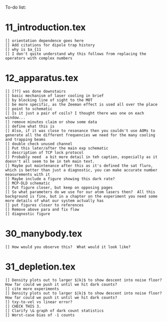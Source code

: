 To-do list:
# 11_introduction.tex
	[] orientation dependence goes here
	[] Add citations for dipole trap history
	[] why is $a_{11
	[] I don't quite understand why this follows from replacing the operators with complex numbers
# 12_apparatus.tex
	[] [??] was done downstairs
	[] basic mechanism of laser cooling in brief
	[] by blocking line of sight to the MOT
	[] be more specific, as the Zeeman effect is used all over the place
	[] point to schematic
	[] Is it just a pair of coils? I thought there was one on each window...
	[] remove minutes claim or show some data
	[] define what this is
	[] Also, if it was close to resonance then you couldn't use AOMs to generate all the different frequencies we need for the many cooling and trapping beams
	[] double check unused channel
	[] Put this later/after the main exp schematic
	[] description of TCP lock protocol
	[] Probably need  a bit more detail in teh caption, especially as it doesn't all seem to be in teh main text.
	[] Maybe put maintenance after this as it's defined the sat fluro, which is better than just a diagnostic, you can make accurate number measurements with it
	[] Maybe include a figure showing this dark rate?
	[] MCP-DLD schematic
	[] Put figure closer, but keep on opposing pages
	[] So what parameters do we use for our atom lasers then?  All this background is fine, but in a chapter on the experiment you need some more details of what our system actually has
	[] put figures closer to references
	[] Remove above para and fix flow
	[] diagnostic figure
# 30_manybody.tex
	[] How would you observe this?  What would it look like?
# 31_depletion.tex
	[] Density plots out to larger $|k|$ to show descent into noise floor? How far could we push it until we hit dark counts?
	[] cite more experiments
	[] Density plots out to larger $|k|$ to show descent into noise floor? How far could we push it until we hit dark counts?
	[] txy-to-vel vs linear error?
	[] CHECK THIS 3.
	[] Clarify \& graph of dark count statistics
	[] Worst-case bias of -1 counts
